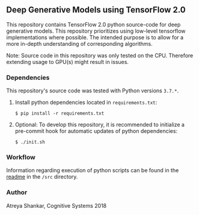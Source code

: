 ## Deep Generative Models using TensorFlow 2.0

This repository contains TensorFlow 2.0 python source-code for deep generative models. This repository prioritizes using low-level tensorflow implementations where possible. The intended purpose is to allow for a more in-depth understanding of corresponding algorithms.

Note: Source code in this repository was only tested on the CPU. Therefore extending usage to GPU(s) might result in issues.

### Dependencies

This repository's source code was tested with Python versions `3.7.*`.

1. Install python dependencies located in `requirements.txt`:

    ```shell
    $ pip install -r requirements.txt
    ```

2. Optional: To develop this repository, it is recommended to initialize a pre-commit hook for automatic updates of python dependencies:

    ```shell
    $ ./init.sh
    ```

### Workflow

Information regarding execution of python scripts can be found in the [readme](/src/README.md) in the `/src` directory.

### Author

Atreya Shankar, Cognitive Systems 2018
